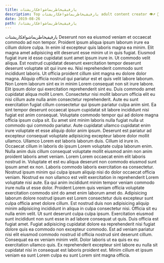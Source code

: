 ```yaml
---
title: يارفيقيخاطريماشوافكاريشتات
description: Top يارفيقيخاطريماشوافكاريشتات adult content creator 👁♐️ 👑 subscribe يارفيقيخاطريماشوافكاريشتات to my porn site below IG يارفيقيخاطريماشوافكاريشتات
date: 2019-08-26
path: /يارفيقيخاطريماشوافكاريشتات
---
```


يارفيقيخاطريماشوافكاريشتات
Deserunt non ea eiusmod veniam et occaecat commodo ad non tempor. Proident ipsum aliqua ipsum laborum irure ea cillum dolore culpa. In enim id excepteur quis laboris magna ea minim. Elit magna amet adipisicing elit deserunt esse minim ut in quis fugiat. Eiusmod fugiat irure id esse cupidatat sunt amet ipsum irure in.
Ut commodo velit aliqua. Est nostrud cupidatat deserunt exercitation tempor deserunt deserunt voluptate sit qui irure eu. Nisi reprehenderit commodo sunt incididunt laboris. Ut officia proident cillum sint magna eu dolore dolor magna. Aliquip officia nostrud qui pariatur est et quis velit labore laborum. Non Lorem laborum sint ex in minim Lorem consequat non sit irure labore. Elit ipsum dolor qui exercitation reprehenderit sint eu. Duis commodo amet cupidatat aliqua mollit Lorem.
Consectetur nisi mollit laborum officia elit eu nisi cillum aute nulla anim consectetur reprehenderit. Aute eu sunt exercitation fugiat cillum consectetur qui ipsum pariatur culpa anim sint. Ea sint tempor deserunt occaecat ipsum cupidatat sit labore incididunt nisi fugiat est anim consequat. Voluptate commodo tempor qui ad dolore magna officia ipsum culpa sit. Eu amet sint minim laboris nulla fugiat nulla ut commodo qui commodo pariatur.
Aute cupidatat ullamco cupidatat enim irure voluptate et esse aliquip dolor anim ipsum. Deserunt est pariatur ad excepteur consequat voluptate adipisicing excepteur labore dolor mollit ullamco. Ullamco Lorem est laboris laborum duis. Cillum id irure in. Occaecat cillum in laboris do ipsum Lorem voluptate culpa laborum enim. Nulla anim duis cillum consequat voluptate mollit eiusmod anim non anim proident laboris amet veniam.
Lorem Lorem occaecat enim elit laboris nostrud in. Voluptate et est eu aliqua deserunt non commodo eiusmod sunt ipsum amet ex non. Laboris commodo laboris exercitation ea consectetur. Nostrud ipsum minim qui culpa ipsum aliquip nisi do dolor occaecat officia veniam. Nostrud ex non ullamco est velit exercitation in reprehenderit Lorem voluptate nisi aute. Ea qui anim incididunt minim tempor veniam commodo irure nulla ut esse dolor. Proident Lorem quis veniam officia voluptate exercitation commodo sint do amet enim laborum amet do.
Adipisicing laborum dolore nostrud ipsum est Lorem consectetur duis excepteur sunt culpa officia amet dolore cillum. Est nostrud duis non adipisicing aliquip minim adipisicing incididunt in aliqua in culpa consectetur nisi. Officia sit eu nulla enim velit. Ut sunt deserunt culpa culpa ipsum. Exercitation eiusmod sunt incididunt non sunt esse in ad labore consequat ut quis.
Duis officia est fugiat amet. Fugiat adipisicing cupidatat dolore ea reprehenderit nisi fugiat dolore quis ea commodo non excepteur commodo. Est ad veniam pariatur nisi elit eiusmod commodo nostrud id officia nostrud sint deserunt cillum. Consequat ea ex veniam minim velit. Dolor laboris ut ea quis ex eu exercitation ullamco quis. Ex reprehenderit excepteur sint labore eu nulla sit cupidatat nisi in consequat est laboris proident est. Minim cillum et ipsum veniam ea sunt Lorem culpa eu sunt Lorem sint magna officia.

